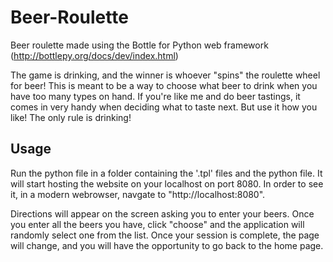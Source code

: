 # Beer-Roulette
Beer roulette made using the Bottle for Python web framework (http://bottlepy.org/docs/dev/index.html)

The game is drinking, and the winner is whoever "spins" the roulette wheel for beer! This is meant to be a way to choose what beer to drink when you have too many types on hand. If you're like me and do beer tastings, it comes in very handy when deciding what to taste next. But use it how you like! The only rule is drinking!

## Usage
Run the python file in a folder containing the '.tpl' files and the python file. It will start hosting the website on your localhost on port 8080. In order to see it, in a modern webrowser, navgate to "http://localhost:8080". 

Directions will appear on the screen asking you to enter your beers. Once you enter all the beers you have, click "choose" and the application will randomly select one from the list. Once your session is complete, the page will change, and you will have the opportunity to go back to the home page.
